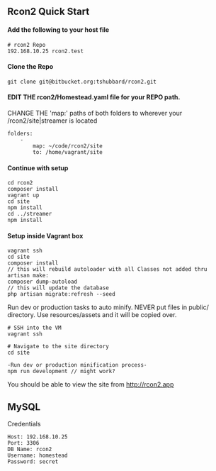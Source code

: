## Rcon2 Quick Start

#### Add the following to your host file
```
# rcon2 Repo
192.168.10.25 rcon2.test
```

#### Clone the Repo
```
git clone git@bitbucket.org:tshubbard/rcon2.git

```

#### EDIT THE rcon2/Homestead.yaml file for your REPO path.
CHANGE THE 'map:' paths of both folders to wherever your /rcon2/site|streamer is located
```
folders:
    -
        map: ~/code/rcon2/site
        to: /home/vagrant/site
```

#### Continue with setup
```
cd rcon2
composer install
vagrant up
cd site
npm install
cd ../streamer
npm install
```

#### Setup inside Vagrant box
```
vagrant ssh
cd site
composer install
// this will rebuild autoloader with all Classes not added thru artisan make:
composer dump-autoload
// this will update the database
php artisan migrate:refresh --seed
```

Run dev or production tasks to auto minify. NEVER put files in public/ directory. Use resources/assets and it will be copied over.
```
# SSH into the VM
vagrant ssh

# Navigate to the site directory
cd site

-Run dev or production minification process-
npm run development // might work?
```

You should be able to view the site from http://rcon2.app

## MySQL



Credentials
```
Host: 192.168.10.25
Port: 3306
DB Name: rcon2
Username: homestead
Password: secret
```
